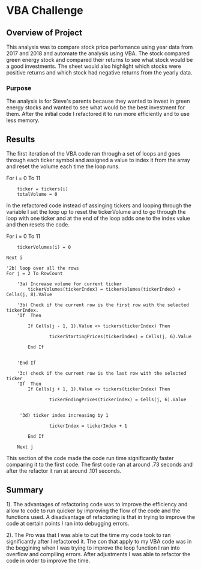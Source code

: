 # VBA Challenge

## Overview of Project
This analysis was to compare stock price perfomance using year data from 2017 and 2018 and automate the analysis using VBA. The stock compared green energy stock and compared their returns to see what stock would be  a good investments. The sheet would also highlight which stocks were positive returns and which stock had negative returns from the yearly data.

### Purpose
The analysis is for Steve's parents because they wanted to invest in green energy stocks and wanted to see what would be the best investment for them. After the initial code I refactored it to run more efficiently and to use less memory. 

## Results
The first iteration of the VBA code ran through a set of loops and goes through each ticker symbol and assigned a value to index it from the array and reset the volume each time the loop runs. 

   For i = 0 To 11
        
        ticker = tickers(i)
        totalVolume = 0

In the refactored code instead of assinging tickers and looping through the variable I set the loop up to reset the tickerVolume and to go through the loop with one ticker and at the end of the loop adds one to the index value and then resets the code.

For i = 0 To 11
    
        tickerVolumes(i) = 0
        
    Next i
    
    '2b) loop over all the rows
    For j = 2 To RowCount
    
        '3a) Increase volume for current ticker
            tickerVolumes(tickerIndex) = tickerVolumes(tickerIndex) + Cells(j, 8).Value
        
        '3b) Check if the current row is the first row with the selected tickerIndex.
        'If  Then
            
            If Cells(j - 1, 1).Value <> tickers(tickerIndex) Then
                    
                    tickerStartingPrices(tickerIndex) = Cells(j, 6).Value
            
            End If
            
            
        'End If
        
        '3c) check if the current row is the last row with the selected ticker
        'If  Then
            If Cells(j + 1, 1).Value <> tickers(tickerIndex) Then
                
                    tickerEndingPrices(tickerIndex) = Cells(j, 6).Value
         
         
         '3d) ticker index increasing by 1
         
                    tickerIndex = tickerIndex + 1
            
            End If

        Next j

This section of the code made the code run time significantly faster comparing it to the first code. The first code ran at around .73 seconds and after the refactor it ran at around .101 seconds.




## Summary
 1). The advantages of refactoring code was to improve the efficiency and allow to code to run quicker by improving the flow of the code and the functions used. A disadvantage of refactoring is that in trying to improve the code at certain points I ran into debugging errors. 

 2). The Pro was that I was able to cut the time my code took to ran significantly after I refactored it. The con that apply to my VBA code was in the beggining when I was trying to improve the loop function I ran into overflow and compiling errors. After adjustments I was able to refactor the code in order to improve the time. 

